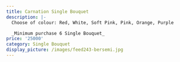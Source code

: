 ```yaml
---
title: Carnation Single Bouquet
description: |-
  Choose of colour: Red, White, Soft Pink, Pink, Orange, Purple

  _Minimum purchase 6 Single Bouquet_
price: '25000'
category: Single Bouquet
display_picture: /images/feed243-bersemi.jpg
---
```


